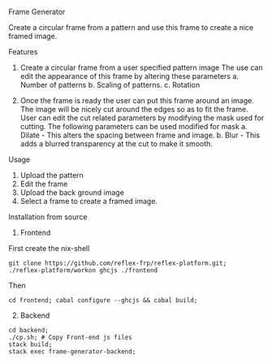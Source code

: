 Frame Generator

Create a circular frame from a pattern and use this frame to create a nice
framed image.

Features
1. Create a circular frame from a user specified pattern image
  The use can edit the appearance of this frame by altering these parameters
  a. Number of patterns
  b. Scaling of patterns.
  c. Rotation

2. Once the frame is ready the user can put this frame around an image.
  The image will be nicely cut around the edges so as to fit the frame.
  User can edit the cut related parameters by modifying the mask used for
  cutting.
  The following parameters can be used modified for mask
  a. Dilate - This alters the spacing between frame and image.
  b. Blur - This adds a blurred transparency at the cut to make it smooth.

Usage
1. Upload the pattern
2. Edit the frame
3. Upload the back ground image
4. Select a frame to create a framed image.

Installation from source

1. Frontend

First create the nix-shell

```
git clone https://github.com/reflex-frp/reflex-platform.git;
./reflex-platform/workon ghcjs ./frontend
```

Then

```
cd frontend; cabal configure --ghcjs && cabal build;
```

2. Backend

```
cd backend;
./cp.sh; # Copy Front-end js files
stack build;
stack exec frame-generator-backend;
```

